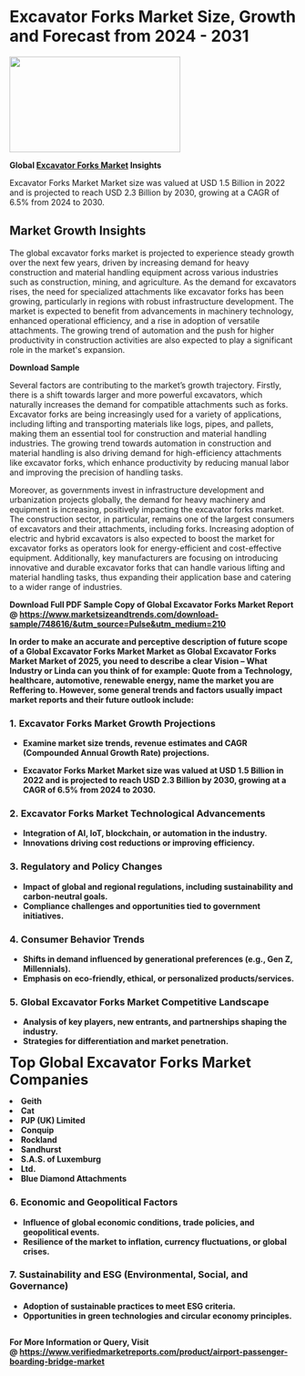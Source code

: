 <H1>Excavator Forks Market Size, Growth and Forecast from 2024 - 2031</H1><img class="aligncenter size-medium wp-image-584254" src="https://thirdeyenews.in/wp-content/uploads/2024/09/Global-Market-Research-300x168.jpeg" alt="" width="300" height="168" /><p><strong>Global&nbsp;<a href="https://www.marketsizeandtrends.com/download-sample/748616/&amp;utm_source=Pulse&amp;utm_medium=210">Excavator Forks Market</a> Insights</strong></p><p>Excavator Forks Market Market size was valued at USD 1.5 Billion in 2022 and is projected to reach USD 2.3 Billion by 2030, growing at a CAGR of 6.5% from 2024 to 2030.</p><p><h2>Market Growth Insights</h2> <p>The global excavator forks market is projected to experience steady growth over the next few years, driven by increasing demand for heavy construction and material handling equipment across various industries such as construction, mining, and agriculture. As the demand for excavators rises, the need for specialized attachments like excavator forks has been growing, particularly in regions with robust infrastructure development. The market is expected to benefit from advancements in machinery technology, enhanced operational efficiency, and a rise in adoption of versatile attachments. The growing trend of automation and the push for higher productivity in construction activities are also expected to play a significant role in the market's expansion.</p> <p><strong>Download Sample</strong></p> <p>Several factors are contributing to the market’s growth trajectory. Firstly, there is a shift towards larger and more powerful excavators, which naturally increases the demand for compatible attachments such as forks. Excavator forks are being increasingly used for a variety of applications, including lifting and transporting materials like logs, pipes, and pallets, making them an essential tool for construction and material handling industries. The growing trend towards automation in construction and material handling is also driving demand for high-efficiency attachments like excavator forks, which enhance productivity by reducing manual labor and improving the precision of handling tasks.</p> <p>Moreover, as governments invest in infrastructure development and urbanization projects globally, the demand for heavy machinery and equipment is increasing, positively impacting the excavator forks market. The construction sector, in particular, remains one of the largest consumers of excavators and their attachments, including forks. Increasing adoption of electric and hybrid excavators is also expected to boost the market for excavator forks as operators look for energy-efficient and cost-effective equipment. Additionally, key manufacturers are focusing on introducing innovative and durable excavator forks that can handle various lifting and material handling tasks, thus expanding their application base and catering to a wider range of industries.</p> <p><strong></p><p><span class=""><strong>Download Full PDF Sample Copy of Global Excavator Forks Market Report</strong> @ <a href="https://www.marketsizeandtrends.com/download-sample/748616/&amp;utm_source=Pulse&amp;utm_medium=210" target="_blank">https://www.marketsizeandtrends.com/download-sample/748616/&amp;utm_source=Pulse&amp;utm_medium=210</a></span></p><p>In order to make an accurate and perceptive description of future scope of a Global&nbsp;Excavator Forks Market Market as Global&nbsp;Excavator Forks Market Market of 2025, you need to describe a clear Vision &ndash; What Industry or Linda can you think of for example: Quote from a Technology, healthcare, automotive, renewable energy, name the market you are Reffering to. However, some general trends and factors usually impact market reports and their future outlook include:</p><h3>1.&nbsp;<strong>Excavator Forks Market Growth Projections</strong></h3><ul><li>Examine market size trends, revenue estimates and CAGR (Compounded Annual Growth Rate) projections.</li><li><p>Excavator Forks Market Market size was valued at USD 1.5 Billion in 2022 and is projected to reach USD 2.3 Billion by 2030, growing at a CAGR of 6.5% from 2024 to 2030.</p></li></ul><h3>2.&nbsp;<strong>Excavator Forks Market Technological Advancements</strong></h3><ul><li>Integration of AI, IoT, blockchain, or automation in the industry.</li><li>Innovations driving cost reductions or improving efficiency.</li></ul><h3>3.&nbsp;<strong>Regulatory and Policy Changes</strong></h3><ul><li>Impact of global and regional regulations, including sustainability and carbon-neutral goals.</li><li>Compliance challenges and opportunities tied to government initiatives.</li></ul><h3>4.&nbsp;<strong>Consumer Behavior Trends</strong></h3><ul><li>Shifts in demand influenced by generational preferences (e.g., Gen Z, Millennials).</li><li>Emphasis on eco-friendly, ethical, or personalized products/services.</li></ul><h3>5.&nbsp;<strong>Global Excavator Forks Market Competitive Landscape</strong></h3><ul><li>Analysis of key players, new entrants, and partnerships shaping the industry.</li><li>Strategies for differentiation and market penetration.</li></ul><p data-pm-slice="1 1 []"><span style="color: inherit; font-family: inherit; font-size: 25px;">Top Global Excavator Forks Market Companies</span></p><div class="" data-test-id=""><p><li> Geith</li><li> Cat</li><li> PJP (UK) Limited</li><li> Conquip</li><li> Rockland</li><li> Sandhurst</li><li> S.A.S. of Luxemburg</li><li> Ltd.</li><li> Blue Diamond Attachments</li></p></div><h3>6.&nbsp;<strong>Economic and Geopolitical Factors</strong></h3><ul><li>Influence of global economic conditions, trade policies, and geopolitical events.</li><li>Resilience of the market to inflation, currency fluctuations, or global crises.</li></ul><h3>7.&nbsp;<strong>Sustainability and ESG (Environmental, Social, and Governance)</strong></h3><ul><li>Adoption of sustainable practices to meet ESG criteria.</li><li>Opportunities in green technologies and circular economy principles.</li></ul><h2><strong style="font-size: 14px;">For More Information or Query, Visit @&nbsp;</strong><a style="background-color: #ffffff; font-size: 14px;" href="https://www.marketsizeandtrends.com/report/excavator-forks-market/" target="_blank">https://www.verifiedmarketreports.com/product/airport-passenger-boarding-bridge-market</a></h2>
